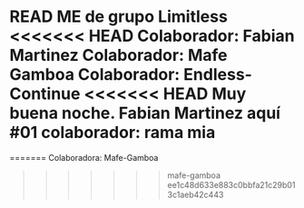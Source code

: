 READ ME de grupo Limitless
<<<<<<< HEAD
Colaborador: Fabian Martinez
Colaborador: Mafe Gamboa
Colaborador: Endless-Continue
<<<<<<< HEAD
Muy buena noche. Fabian Martinez aquí #01
colaborador: rama mia
=======
=======
Colaboradora: Mafe-Gamboa
>>>>>>> mafe-gamboa
>>>>>>> ee1c48d633e883c0bbfa21c29b013c1aeb42c443
